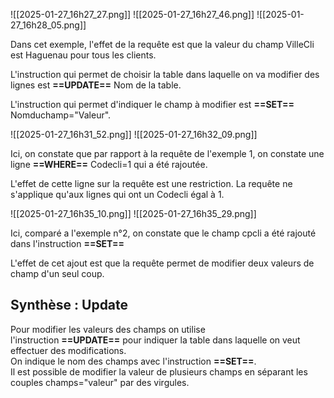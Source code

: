 
![[2025-01-27_16h27_27.png]]
![[2025-01-27_16h27_46.png]]
![[2025-01-27_16h28_05.png]]


Dans cet exemple, l'effet de la requête est que la valeur du champ VilleCli est Haguenau pour tous les clients.

L'instruction qui permet de choisir la table dans laquelle on va modifier des lignes est **==UPDATE==** Nom de la table.

L'instruction qui permet d'indiquer le champ à modifier est **==SET==** Nomduchamp="Valeur".


![[2025-01-27_16h31_52.png]]
![[2025-01-27_16h32_09.png]]

Ici, on constate que par rapport à la requête de l'exemple 1, on constate une ligne **==WHERE==** Codecli=1 qui a été rajoutée.

L'effet de cette ligne sur la requête est une restriction. La requête ne s'applique qu'aux lignes qui ont un Codecli égal à 1.



![[2025-01-27_16h35_10.png]]
![[2025-01-27_16h35_29.png]]

Ici, comparé a l'exemple n°2, on constate que le champ cpcli a été rajouté dans l'instruction **==SET==**

L'effet de cet ajout est que la requête permet de modifier deux valeurs de champ d'un seul coup.


## Synthèse : Update

Pour modifier les valeurs des champs on utilise l'instruction **==UPDATE==** pour indiquer la table dans laquelle on veut effectuer des modifications.  
On indique le nom des champs avec l'instruction **==SET==**.  
Il est possible de modifier la valeur de plusieurs champs en séparant les couples champs="valeur" par des virgules.
